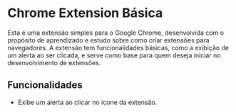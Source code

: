 # Chrome Extension Básica

Esta é uma extensão simples para o Google Chrome, desenvolvida com o propósito de aprendizado e estudo sobre como criar extensões para navegadores. A extensão tem funcionalidades básicas, como a exibição de um alerta ao ser clicada, e serve como base para quem deseja iniciar no desenvolvimento de extensões.

## Funcionalidades

- Exibe um alerta ao clicar no ícone da extensão.
